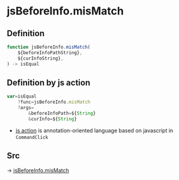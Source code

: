 # jsBeforeInfo.misMatch

## Definition

```js.js
function jsBeforeInfo.misMatch(
	${beforeInfoPathString},
	${curInfoString},
) -> isEqual
```


## Definition by js action

```js.js
var=isEqual
	?func=jsBeforeInfo.misMatch
	?args=
		&beforeInfoPath=${String}
		&curInfo=${String}
```

- [js action](#) is annotation-oriented language based on javascript in `CommandClick`



## Src

-> [jsBeforeInfo.misMatch](https://github.com/puutaro/CommandClick/blob/master/app/src/main/java/com/puutaro/commandclick/fragment_lib/terminal_fragment/js_interface/judge/JsBeforeInfo.kt#L29)


